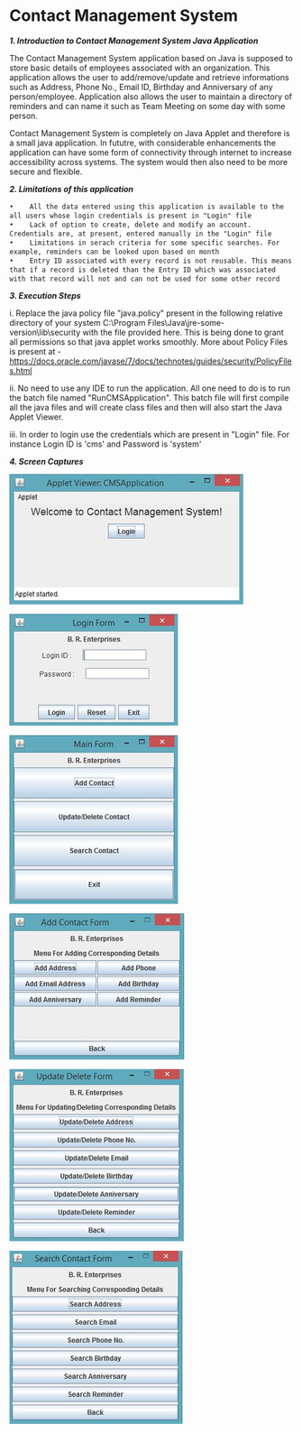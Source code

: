 ﻿Contact Management System
====================================

_**1. Introduction to Contact Management System Java Application**_

The Contact Management System application based on Java is supposed to store basic details of employees associated with an organization. This application allows the user to add/remove/update and retrieve informations such as Address, Phone No., Email ID, Birthday and Anniversary of any person/employee. Application also allows the user to maintain a directory of reminders and can name it such as Team Meeting on some day with some person.

Contact Management System is completely on Java Applet and therefore is a small java application. In fututre, with considerable enhancements the application can have some form of connectivity through internet to increase accessibility across systems. The system would then also need to be more secure and flexible.


_**2. Limitations of this application**_

    •	 All the data entered using this application is available to the all users whose login credentials is present in "Login" file 
    •	 Lack of option to create, delete and modify an account. Credentials are, at present, entered manually in the "Login" file
    •	 Limitations in serach criteria for some specific searches. For example, reminders can be looked upon based on month
    •	 Entry ID associated with every record is not reusable. This means that if a record is deleted than the Entry ID which was associated with that record will not and can not be used for some other record
    
_**3. Execution Steps**_

i. Replace the java policy file "java.policy" present in the following relative directory of your system C:\Program Files\Java\jre-some-version\lib\security with the file provided here. This is being done to grant all permissions so that java applet works smoothly. More about Policy Files is present at - https://docs.oracle.com/javase/7/docs/technotes/guides/security/PolicyFiles.html
    
ii. No need to use any IDE to run the application. All one need to do is to run the batch file named "RunCMSApplication". This batch file will first compile all the java files and will create class files and then will also start the Java Applet Viewer.
	
iii. In order to login use the credentials which are present in "Login" file. For instance Login ID is 'cms' and Password is 'system'

_**4. Screen Captures**_

![Screen Captures](img-01.jpg)

![Screen Captures](img-02.jpg)

![Screen Captures](img-03.jpg)

![Screen Captures](img-04.jpg)

![Screen Captures](img-05.jpg)

![Screen Captures](img-06.jpg)